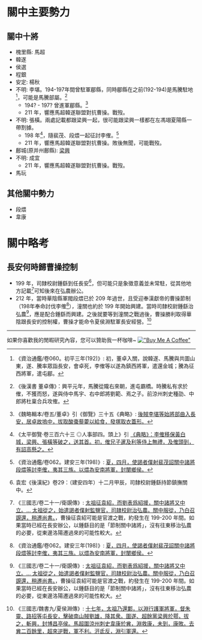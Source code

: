 ﻿# 關中主要勢力
## 關中十將
- 槐里縣: 馬超
- 韓遂
- 侯選
- 程銀
- 安定: 楊秋
- 不明: 李堪。194-197年間曾駐軍郿縣，同時郿縣在之前(192-194)是馬騰駐地[^6]，可能是馬騰部屬。[^4]
	- 194? - 197? 曾進軍郿縣。[^3]
	- 211 年，響應馬超韓遂聯盟對抗曹操。戰歿。
- 不明: 張橫。兩處記載都跟梁興一起，很可能跟梁興一樣都在左馮翊夏陽縣一帶割據。
	- 198 年[^2]，隨裴茂、段煨一起征討李傕。[^1]
	- 211 年，響應馬超韓遂聯盟對抗曹操。敗後無聞，可能戰歿。
- 鄜城(原并州鄜縣): [梁興](./LiangXing.md)
- 不明: 成宜
	- 211 年，響應馬超韓遂聯盟對抗曹操。戰歿。
- 馬玩

## 其他關中勢力
- 段煨
- 韋康

# 關中略考
## 長安何時歸曹操控制
- 199 年，司隸校尉鍾繇到任長安[^7]，但可能只是象徵意義並未常駐，從其他地方記載[^8]可知後來在弘農辦公。
- 212 年，當時華陰縣軍閥段煨已於 209 年過世，且受迎奉漢獻帝的曹操節制（198年奉命討伐李傕[^1]），潼關也約於 199 年開始興建。當時司隸校尉鍾繇治弘農[^8]，應是配合鍾繇而興建。之後就要等到潼關之戰過後，曹操勝利取得華陰跟長安的控制權，曹操才能命令夏侯淵駐軍長安經營。[^5]



---
如果你喜歡我的閒暇研究內容，您可以贊助我一杯咖啡~ 
[!["Buy Me A Coffee"](https://www.buymeacoffee.com/assets/img/custom_images/orange_img.png)](https://www.buymeacoffee.com/kerickuo)
 

[^1]: 《資治通鑑/卷062。建安三年(198)》: [夏，四月，使謁者僕射裴茂詔關中諸將段煨等討李傕，夷其三族。以煨為安南將軍，封閺鄉侯。](https://zh.wikisource.org/wiki/%E8%B3%87%E6%B2%BB%E9%80%9A%E9%91%91/%E5%8D%B7062#%E5%BB%BA%E5%AE%89%E4%B8%89%E5%B9%B4%EF%BC%88%E6%88%8A%E5%AF%85%EF%BC%8C%E8%A5%BF%E5%85%83%E4%B8%80%E4%B9%9D%E5%85%AB%E5%B9%B4%EF%BC%89)
[^2]: 《太平御覽·卷三百六十三 ◎人事部四。頭上》引 [《典略》：李傕移保黃白城，梁興、張橫等破之，送其首。初，傕兄子暹及利等侍上無禮，及傕頭到，有詔高懸之。](https://ctext.org/text.pl?node=380733&if=gb#n380750)
[^3]: 《魏略輯本/卷五/董卓》引《御覽》三十五《典略》: [後賊李堪等始將部曲入長安，居卓故塢中，拔取酸棗藜藿以給食，發塚取衣蓋形。](https://zh.wikisource.org/zh-hant/%E9%AD%8F%E7%95%A5%E8%BC%AF%E6%9C%AC/%E5%8D%B7%E4%BA%94#%E8%91%A3%E5%8D%93%EF%BC%88%E5%85%AD%E6%A2%9D%EF%BC%89)
[^4]: 《後漢書 董卓傳》：興平元年，馬騰從隴右來朝，進屯霸橋。時騰私有求於傕，不獲而怒，遂與侍中馬宇、右中郎將劉範、焉之子。前涼州刺史種劭、中郎將杜稟合兵攻傕。
[^6]: 《資治通鑑/卷060。初平三年(192)》: 初，董卓入關，說韓遂、馬騰與共圖山東，遂、騰率眾詣長安，會卓死，李傕等以遂為鎮西將軍，遣還金城；騰為征西將軍，遣屯郿。
[^5]: 《三國志/魏書九/夏侯淵傳》: [十七年，太祖乃還鄴，以淵行護軍將軍，督朱靈、路招等屯長安，擊破南山賊劉雄，降其衆。圍遂、超餘黨梁興於鄠，拔之，斬興，封博昌亭侯。馬超圍涼州刺史韋康於兾，淵救康，未到，康敗。去兾二百餘里，超來逆戰，軍不利。汧氐反，淵引軍還。](https://ctext.org/text.pl?node=602336&if=gb#n602340)
[^7]: 袁宏《後漢紀》卷29：（建安四年）十二月甲辰，司隸校尉鍾繇持節鎮撫關中。
[^8]: 《三國志/卷二十一/衛覬傳》: [太祖征袁紹，而劉表爲紹援，關中諸將又中立。... 太祖從之，始遣謁者僕射監鹽官，司隷校尉治弘農。關中服從，乃白召覬還，稍遷尚書。](https://zh.wikisource.org/zh-hant/%E4%B8%89%E5%9C%8B%E5%BF%97/%E5%8D%B721#%E8%A1%9E%E8%A6%AC)，曹操征袁紹可能是官渡之戰，約發生在 199-200 年間。如果當時已經在長安辦公，以鍾繇目的是「節制關中諸將」，沒有往東移治弘農的必要，從東邊洛陽遷過來的可能性較大。

